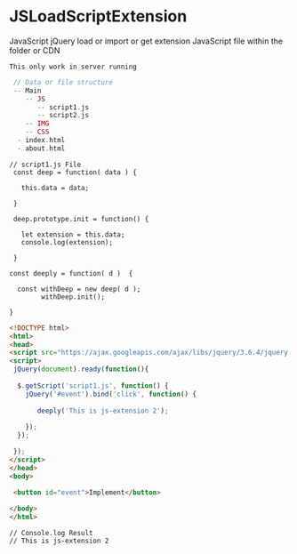# JSLoadScriptExtension
JavaScript jQuery load or import or get extension JavaScript file within the folder or CDN

``` This only work in server running ```

```PHP
 // Data or file structure 
 -- Main 
    -- JS
       -- script1.js
       -- script2.js
    -- IMG
    -- CSS
  - index.html
  - about.html
```

```JS
// script1.js File
 const deep = function( data ) {
 
   this.data = data;
	
 }

 deep.prototype.init = function() {
  
   let extension = this.data;
   console.log(extension);
   
 }	
 
const deeply = function( d )  {
  
  const withDeep = new deep( d );
        withDeep.init();

} 
```

```HTML
<!DOCTYPE html>
<html>
<head>
<script src="https://ajax.googleapis.com/ajax/libs/jquery/3.6.4/jquery.min.js"></script>
<script>
 jQuery(document).ready(function(){
   
  $.getScript('script1.js', function() { 
    jQuery('#event').bind('click', function() {
        
       deeply('This is js-extension 2');
  
    });  
  });

 });
</script> 
</head>
<body>

 <button id="event">Implement</button>
  
</body>
</html>
```

```JS
// Console.log Result
// This is js-extension 2
```
